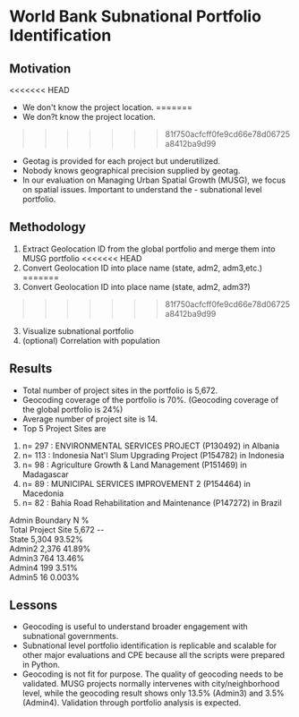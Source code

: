 # World Bank Subnational Portfolio Identification


## Motivation
<<<<<<< HEAD
- We don't know the project location.
=======
- We don?t know the project location.
>>>>>>> 81f750acfcff0fe9cd66e78d06725a8412ba9d99
- Geotag is provided for each project but underutilized.
- Nobody knows geographical precision supplied by geotag.
- In our evaluation on Managing Urban Spatial Growth (MUSG), we focus on spatial issues. Important to understand the - subnational level portfolio.

## Methodology
1. Extract Geolocation ID from the global portfolio and merge them into MUSG portfolio
<<<<<<< HEAD
2. Convert Geolocation ID into place name (state, adm2, adm3,etc.)
=======
2. Convert Geolocation ID into place name (state, adm2, adm3?)
>>>>>>> 81f750acfcff0fe9cd66e78d06725a8412ba9d99
3. Visualize subnational portfolio
4. (optional) Correlation with population

## Results
- Total number of project sites in the portfolio is 5,672.
- Geocoding coverage of the portfolio is 70%. (Geocoding coverage of the global portfolio is 24%)
- Average number of project site is 14.
- Top 5 Project Sites are
1. n= 297	: ENVIRONMENTAL SERVICES PROJECT (P130492) in Albania
2. n= 113	: Indonesia Nat'l Slum Upgrading Project (P154782) in Indonesia
3. n= 98	: Agriculture Growth & Land Management (P151469) in Madagascar
4. n= 89	: MUNICIPAL SERVICES IMPROVEMENT 2 (P154464) in Macedonia
5. n= 82	: Bahia Road Rehabilitation and Maintenance (P147272) in Brazil

Admin Boundary	N	%<br>
Total Project Site	5,672	--<br>
State	5,304	93.52%<br>
Admin2	2,376	41.89%<br>
Admin3	764	13.46%<br>
Admin4	199	3.51%<br>
Admin5	16	0.003%<br>

## Lessons
- Geocoding is useful to understand broader engagement with subnational governments.
- Subnational level portfolio identification is replicable and scalable for other major evaluations and CPE because all the scripts were prepared in Python.
- Geocoding is not fit for purpose. The quality of geocoding needs to be validated. MUSG projects normally intervenes with city/neighborhood level, while the geocoding result shows only 13.5% (Admin3) and 3.5% (Admin4). Validation through portfolio analysis is expected.
